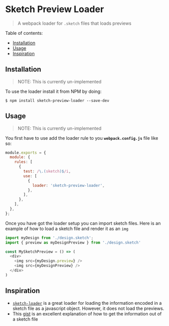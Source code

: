 # Sketch Preview Loader

> A webpack loader for `.sketch` files that loads previews

Table of contents:
- [Installation](#installation)
- [Usage](#usage)
- [Inspiration](#inspiration)

## Installation

> NOTE: This is currently un-implemented

To use the loader install it from NPM by doing: 

```
$ npm install sketch-preview-loader --save-dev
```


## Usage

> NOTE: This is currently un-implemented

You first have to use add the loader rule to you **`webpack.config.js`** file like so:

```js
module.exports = {
  module: {
    rules: [
      {
        test: /\.(sketch)$/i,
        use: [
          {
            loader: 'sketch-preview-loader',
          },
        ],
      },
    ],
  },
};
```

Once you have got the loader setup you can import sketch files. Here is an example of how to load a sketch file and render it as an `img`

```js
import myDesign from './design.sketch';
import { preview as myDesignPreview } from './design.sketch'

const MySketchPreview = () => (
  <div>
    <img src={myDesign.preview} />
    <img src={myDesignPreview} />
  </div>
)
```

## Inspiration

- [`sketch-loader`](https://github.com/xaviervia/sketch-loader) is a great loader for loading the information encoded in a sketch file as a javascript object. However, it does not load the previews.
- This [gist](https://gist.github.com/JoelBesada/fc20060741342e8a5f15208401e4308d) is an excellent explanation of how to get the information out of a sketch file
